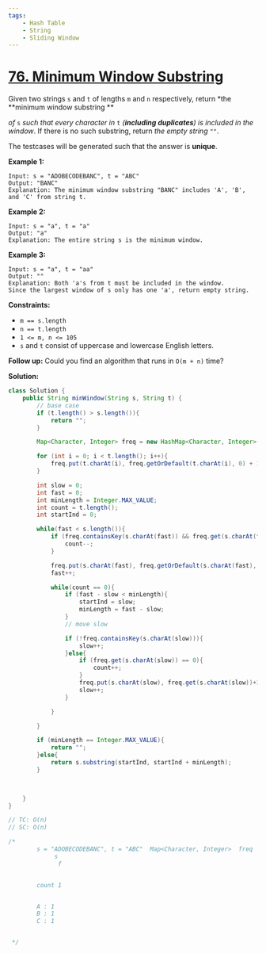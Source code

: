 ```yaml
---
tags: 
    - Hash Table
    - String
    - Sliding Window
---
```


# [76. Minimum Window Substring](https://leetcode.com/problems/minimum-window-substring/)

Given two strings `s` and `t` of lengths `m` and `n` respectively, return *the **minimum window substring **

 *of* `s` *such that every character in* `t` *(**including duplicates**) is included in the window*. If there is no such substring, return *the empty string* `""`.



The testcases will be generated such that the answer is **unique**.

 

**Example 1:**

```
Input: s = "ADOBECODEBANC", t = "ABC"
Output: "BANC"
Explanation: The minimum window substring "BANC" includes 'A', 'B', and 'C' from string t.
```

**Example 2:**

```
Input: s = "a", t = "a"
Output: "a"
Explanation: The entire string s is the minimum window.
```

**Example 3:**

```
Input: s = "a", t = "aa"
Output: ""
Explanation: Both 'a's from t must be included in the window.
Since the largest window of s only has one 'a', return empty string.
```

 

**Constraints:**

- `m == s.length`
- `n == t.length`
- `1 <= m, n <= 105`
- `s` and `t` consist of uppercase and lowercase English letters.

 

**Follow up:** Could you find an algorithm that runs in `O(m + n)` time?



**Solution:**

```java
class Solution {
    public String minWindow(String s, String t) {
        // base case 
        if (t.length() > s.length()){
            return "";
        }

        Map<Character, Integer> freq = new HashMap<Character, Integer>();

        for (int i = 0; i < t.length(); i++){
            freq.put(t.charAt(i), freq.getOrDefault(t.charAt(i), 0) + 1);
        }

        int slow = 0;
        int fast = 0;
        int minLength = Integer.MAX_VALUE;
        int count = t.length();
        int startInd = 0;

        while(fast < s.length()){
            if (freq.containsKey(s.charAt(fast)) && freq.get(s.charAt(fast)) > 0){
                count--;
            }

            freq.put(s.charAt(fast), freq.getOrDefault(s.charAt(fast), 0) - 1);
            fast++;

            while(count == 0){
                if (fast - slow < minLength){
                    startInd = slow;
                    minLength = fast - slow;
                }
                // move slow

                if (!freq.containsKey(s.charAt(slow))){
                    slow++;
                }else{
                    if (freq.get(s.charAt(slow)) == 0){
                        count++;
                    }
                    freq.put(s.charAt(slow), freq.get(s.charAt(slow))+1);
                    slow++;
                }

            }

        }

        if (minLength == Integer.MAX_VALUE){
            return "";
        }else{
            return s.substring(startInd, startInd + minLength);
        }


        
    }
}

// TC: O(n)
// SC: O(n)

/*
        s = "ADOBECODEBANC", t = "ABC"  Map<Character, Integer>  freq   
             s
              f 


        count 1


        A : 1
        B : 1
        C : 1 


 */
```

